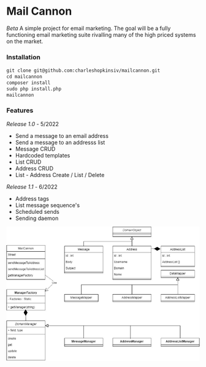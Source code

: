 # Mail Cannon
*Beta*
A simple project for email marketing. The goal will be a fully functioning email marketing suite rivalling many of the high priced systems on the market.


### Installation

```
git clone git@github.com:charleshopkinsiv/mailcannon.git
cd mailcannon
composer install
sudo php install.php
mailcannon
```


### Features

*Release 1.0* - 5/2022
* Send a message to an email address
* Send a message to an addresss list
* Message CRUD
* Hardcoded templates
* List CRUD
* Address CRUD
* List - Address Create / List / Delete

*Release 1.1* - 6/2022
* Address tags
* List message sequence's
* Scheduled sends
* Sending daemon


![UML Class Diagram](https://raw.githubusercontent.com/charleshopkinsiv/mailcannon/main/public/img/uml.jpg)


